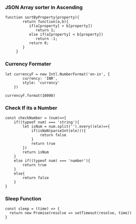 
### JSON Array sorter in Ascending

```node
function sortByProperty(property){  
        return function(a,b){  
           if(a[property] > b[property])  
              return 1;  
           else if(a[property] < b[property])  
              return -1;  
           return 0;  
        }  
     }
```


### Currency Formater

```node
let currencyF = new Intl.NumberFormat('en-in', {
        currency: 'INR',
        style: 'currency'
    })
```

```node
currencyF.format(10000)
```


### Check If its a Number

```node
const checkNumber = (num)=>{
    if((typeof num) === 'string'){
        let isNum = num.split('').every((ele)=>{
            if(isNaN(parseInt(ele))){
                return false
            }
            return true
        })
        return isNum
    }
    else if((typeof num) === 'number'){
        return true
    }
    else{
        return false
    }
}
```


### Sleep Function

```node
const sleep = (time) => {
  return new Promise(resolve => setTimeout(resolve, time))
}
```
